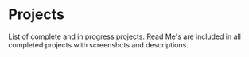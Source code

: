 # Projects

List of complete and in progress projects.  Read Me's are included in all completed projects with screenshots and descriptions.

